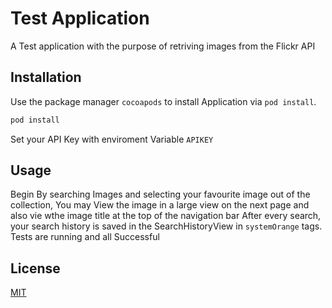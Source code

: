 # Test Application

A Test application with the purpose of retriving images from the Flickr API

## Installation

Use the package manager `cocoapods` to install Application via `pod install`.

```bash
pod install
```

Set your API Key with enviroment Variable `APIKEY`

## Usage

Begin By searching Images and selecting your favourite image out of the collection,
You may View the image in a large view on the next page and also vie wthe image title at the top of the navigation bar
After every search, your search history is saved in the SearchHistoryView in `systemOrange` tags.
Tests are running and all Successful

## License
[MIT](https://choosealicense.com/licenses/mit/)
